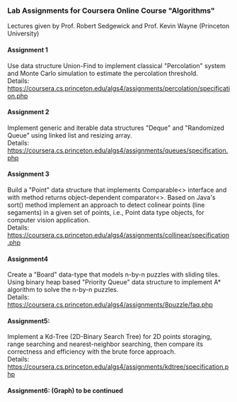 ### Lab Assignments for Coursera Online Course "Algorithms"
Lectures given by Prof. Robert Sedgewick and Prof. Kevin Wayne (Princeton University)
#### Assignment 1
Use data structure Union-Find to implement classical "Percolation" system and Monte Carlo simulation to estimate the percolation threshold. <br />Details: https://coursera.cs.princeton.edu/algs4/assignments/percolation/specification.php
#### Assignment 2
Implement generic and iterable data structures "Deque" and "Randomized Queue" using linked list and resizing array. <br />Details: https://coursera.cs.princeton.edu/algs4/assignments/queues/specification.php
#### Assignment 3
Build a "Point" data structure that implements Comparable<> interface and with method returns object-dependent comparator<>. Based on Java's sort() method implement an approach to detect colinear points (line segaments) in a given set of points, i.e., Point data type objects, for computer vision application. <br />Details: https://coursera.cs.princeton.edu/algs4/assignments/collinear/specification.php
#### Assignment4
Create a "Board" data-type that models n-by-n puzzles with sliding tiles. Using binary heap based "Priority Queue" data structure to implement A* algorithm to solve the n-by-n puzzles. <br />Details: https://coursera.cs.princeton.edu/algs4/assignments/8puzzle/faq.php
#### Assignment5: 
Implement a Kd-Tree (2D-Binary Search Tree) for 2D points storaging, range searching and nearest-neighbor searching, then compare its correctness and efficiency with the brute force approach.<br>
Details: https://coursera.cs.princeton.edu/algs4/assignments/kdtree/specification.php
#### Assignment6: (Graph) to be continued